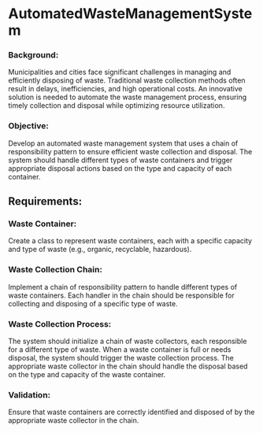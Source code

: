 # AutomatedWasteManagementSystem


### Background:
Municipalities and cities face significant challenges in managing and efficiently disposing of waste. Traditional waste collection methods often result in delays, inefficiencies, and high operational costs. An innovative solution is needed to automate the waste management process, ensuring timely collection and disposal while optimizing resource utilization.
### Objective: 
Develop an automated waste management system that uses a chain of responsibility pattern to ensure efficient waste collection and disposal. The system should handle different types of waste containers and trigger appropriate disposal actions based on the type and capacity of each container.
## Requirements:

### Waste Container: 
Create a class to represent waste containers, each with a specific capacity and type of waste (e.g., organic, recyclable, hazardous).

### Waste Collection Chain: 
Implement a chain of responsibility pattern to handle different types of waste containers. Each handler in the chain should be responsible for collecting and disposing of a specific type of waste.

### Waste Collection Process:
The system should initialize a chain of waste collectors, each responsible for a different type of waste.
When a waste container is full or needs disposal, the system should trigger the waste collection process.
The appropriate waste collector in the chain should handle the disposal based on the type and capacity of the waste container.

### Validation: 
Ensure that waste containers are correctly identified and disposed of by the appropriate waste collector in the chain.
